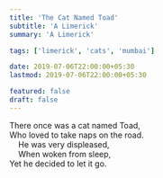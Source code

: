 ```yaml
---
title: 'The Cat Named Toad'
subtitle: 'A Limerick'
summary: 'A Limerick'

tags: ['limerick', 'cats', 'mumbai']

date: 2019-07-06T22:00:00+05:30
lastmod: 2019-07-06T22:00:00+05:30

featured: false
draft: false
---
```


There once was a cat named Toad,  
Who loved to take naps on the road.  
&nbsp;&nbsp;&nbsp;&nbsp;He was very displeased,  
&nbsp;&nbsp;&nbsp;&nbsp;When woken from sleep,  
Yet he decided to let it go.
